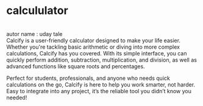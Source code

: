# calcululator
<br> 
autor name : uday tale <br>
 Calcify is a user-friendly calculator designed to make your life easier. Whether you're tackling basic arithmetic or diving into more complex calculations, Calcify has you covered. With its simple interface, you can quickly perform addition, subtraction, multiplication, and division, as well as advanced functions like square roots and percentages.

Perfect for students, professionals, and anyone who needs quick calculations on the go, Calcify is here to help you work smarter, not harder. Easy to integrate into any project, it’s the reliable tool you didn’t know you needed!
